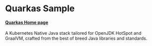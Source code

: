 # Quarkas Sample 

#### [Quarkas Home page ](https://quarkus.io/)

A Kubernetes Native Java stack tailored for OpenJDK HotSpot and GraalVM, crafted from the best of breed Java libraries and standards.

